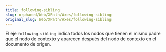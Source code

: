 ```yaml
---
title: following-sibling
slug: orphaned/Web/XPath/Axes/following-sibling
original_slug: Web/XPath/Axes/following-sibling
---
```


El eje `following-sibling` indica todos los nodos que tienen el mismo padre que el nodo de contexto y aparecen después del nodo de contexto en el documento de origen.
